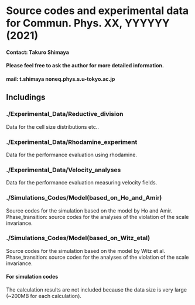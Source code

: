 # Source codes and experimental data for Commun. Phys. XX, YYYYYY (2021)
#### Contact: Takuro Shimaya
#### Please feel free to ask the author for more detailed information.
#### mail: t.shimaya <at> noneq.phys.s.u-tokyo.ac.jp

## Includings
### ./Experimental_Data/Reductive_division
Data for the cell size distributions etc..
### ./Experimental_Data/Rhodamine_experiment
Data for the performance evaluation using rhodamine.
### ./Experimental_Data/Velocity_analyses
Data for the performance evaluation measuring velocity fields.
### ./Simulations_Codes/Model(based_on_Ho_and_Amir)
Source codes for the simulation based on the model by Ho and Amir.
Phase_transition: source codes for the analyses of the violation of the scale invariance.
### ./Simulations_Codes/Model(based_on_Witz_etal)
Source codes for the simulation based on the model by Witz et al.
Phase_transition: source codes for the analyses of the violation of the scale invariance.
#### For simulation codes
The calculation results are not included because the data size is very large (~200MB for each calculation).